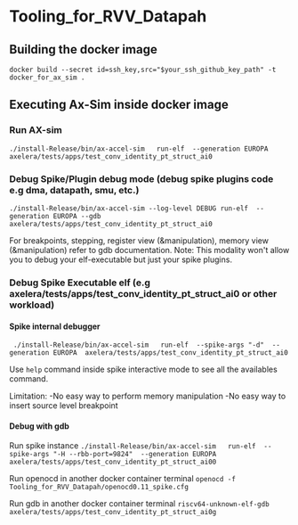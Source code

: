 # Tooling_for_RVV_Datapah

## Building the docker image
`docker build --secret id=ssh_key,src="$your_ssh_github_key_path" -t docker_for_ax_sim . `

## Executing Ax-Sim inside docker image
### Run AX-sim
`./install-Release/bin/ax-accel-sim   run-elf  --generation EUROPA  axelera/tests/apps/test_conv_identity_pt_struct_ai0`


### Debug Spike/Plugin debug mode (debug spike plugins code e.g dma, datapath, smu, etc.)
`./install-Release/bin/ax-accel-sim --log-level DEBUG run-elf  --generation EUROPA --gdb axelera/tests/apps/test_conv_identity_pt_struct_ai0`

For breakpoints, stepping, register view (&manipulation), memory view (&manipulation) refer to gdb documentation.
Note: This modality won't allow you to debug your elf-executable but just your spike plugins.


### Debug Spike Executable elf (e.g axelera/tests/apps/test_conv_identity_pt_struct_ai0 or other workload)

#### Spike internal debugger
` ./install-Release/bin/ax-accel-sim   run-elf  --spike-args "-d"  --generation EUROPA  axelera/tests/apps/test_conv_identity_pt_struct_ai0`

Use `help` command inside spike interactive mode to see all the availables command.

Limitation: 
-No easy way to perform memory manipulation 
-No easy way to insert source level breakpoint 

#### Debug with gdb

Run spike instance
`./install-Release/bin/ax-accel-sim   run-elf  --spike-args "-H --rbb-port=9824"  --generation EUROPA  axelera/tests/apps/test_conv_identity_pt_struct_ai00`

Run openocd in another docker container terminal 
`openocd -f Tooling_for_RVV_Datapah/openocd0.11_spike.cfg`

Run gdb in another docker container terminal 
`riscv64-unknown-elf-gdb  axelera/tests/apps/test_conv_identity_pt_struct_ai0g`









